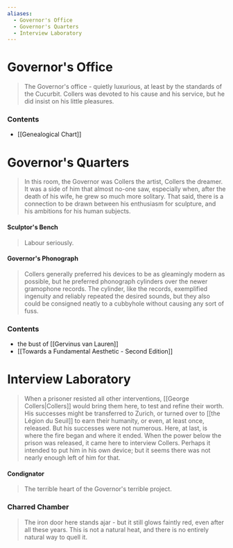 ```yaml
---
aliases:
  - Governor's Office
  - Governor's Quarters
  - Interview Laboratory
---
```

# Governor's Office
> The Governor's office - quietly luxurious, at least by the standards of the Cucurbit. Collers was devoted to his cause and his service, but he did insist on his little pleasures.
### Contents
- [[Genealogical Chart]]
# Governor's Quarters
> In this room, the Governor was Collers the artist, Collers the dreamer. It was a side of him that almost no-one saw, especially when, after the death of his wife, he grew so much more solitary. That said, there is a connection to be drawn between his enthusiasm for sculpture, and his ambitions for his human subjects.
#### Sculptor's Bench
>Labour seriously.
#### Governor's Phonograph
> Collers generally preferred his devices to be as gleamingly modern as possible, but he preferred phonograph cylinders over the newer gramophone records. The cylinder, like the records, exemplified ingenuity and reliably repeated the desired sounds, but they also could be consigned neatly to a cubbyhole without causing any sort of fuss.
### Contents
- the bust of [[Gervinus van Lauren]]
- [[Towards a Fundamental Aesthetic - Second Edition]]

# Interview Laboratory
>When a prisoner resisted all other interventions, [[George Collers|Collers]] would bring them here, to test and refine their worth. His successes might be transferred to Zurich, or turned over to [[the Légion du Seuil]] to earn their humanity, or even, at least once, released. But his successes were not numerous.
>Here, at last, is where the fire began and where it ended. When the power below the prison was released, it came here to interview Collers. Perhaps it intended to put him in his own device; but it seems there was not nearly enough left of him for that.
#### Condignator
> The terrible heart of the Governor's terrible project.
###  Charred Chamber
> The iron door here stands ajar - but it still glows faintly red, even after all these years. This is not a natural heat, and there is no entirely natural way to quell it.
